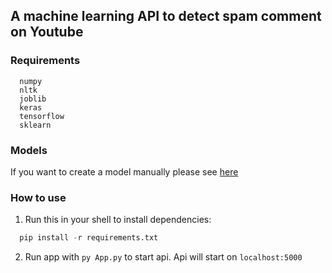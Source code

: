 ## A machine learning API to detect spam comment on Youtube

### Requirements

```
  numpy
  nltk
  joblib
  keras
  tensorflow
  sklearn
```

### Models

If you want to create a model manually please see [here](https://github.com/no197/ML_Youtube_Spam_Detection)

### How to use

1. Run this in your shell to install dependencies:

```python
  pip install -r requirements.txt
```

2. Run app with `py App.py` to start api. Api will start on `localhost:5000`
